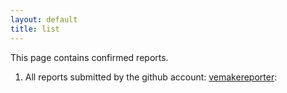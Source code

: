 ```yaml
---
layout: default
title: list
---
```


This page contains confirmed reports. 

1. All reports submitted by the github account: [vemakereporter](https://github.com/vemakereporter): 
